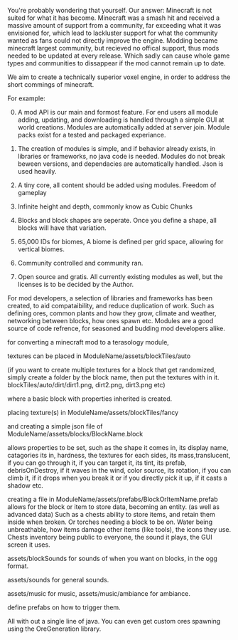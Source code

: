 You're probably wondering that yourself. Our answer: Minecraft is not suited  for what it has become. 
Minecraft was a smash hit and received a massive amount of support from a community, far exceeding what it was envisioned for, which lead to lackluster support for what the community wanted as fans could not directly improve the engine. Modding became minecraft largest community, but recieved no offical support, thus mods needed to be updated at every release. Which sadly can cause whole game types and communities to dissappear if the mod cannot remain up to date. 

We aim to create a technically superior voxel engine, in order to address the short commings of minecraft.



For example:

0. A mod API is our main and formost feature. For end users all module adding, updating, and downloading is handled through a simple GUI at world creations. Modules are automatically added at server join. Module packs exist for a tested and packaged experiance.

0. The creation of modules is simple, and if  behavior already exists, in libraries or frameworks, no java code is needed. Modules do not break beween versions, and dependacies are automatically handled. Json is used heavily.

0. A tiny core, all content should be added using modules. Freedom of gameplay

0. Infinite height and depth, commonly know as Cubic Chunks

0. Blocks and block shapes are seperate. Once you define a shape, all blocks will have that variation. 

0. 65,000 IDs for biomes, A biome is defined per grid space, allowing for vertical biomes.

0. Community controlled and community ran. 

0. Open source and gratis. All currently existing modules as well, but the licenses is to be decided by the Author. 


For mod developers, a selection of libraries and frameworks has been created, to aid compataibility, and reduce duplication of work. Such as defining ores, common plants and how they grow, climate and weather, networking between blocks, how ores spawn etc. Modules are a good source of code refrence, for seasoned and budding mod developers alike.

  
for converting a minecraft mod to a terasology module, 

textures can be placed in ModuleName/assets/blockTiles/auto 

(if you want to create multiple textures for a block that get randomized, simply create a folder by the block name, then put the textures with in it. blockTiles/auto/dirt/dirt1.png, dirt2.png, dirt3.png etc)

where a basic block with properties inherited is created. 

placing  texture(s) in ModuleName/assets/blockTiles/fancy 

and creating a simple json file of ModuleName/assets/blocks/BlockName.block

allows properties to be set, such as the shape it comes in, its display name, catagories its in, hardness, the textures for each sides, its mass,translucent, if you can go through it, if you can target it, its tint, its prefab, debrisOnDestroy, if it waves in the wind, color source, its rotation, if you can climb it, if it drops when you break it or if you directly pick it up, if it casts a shadow etc. 


creating a file in ModuleName/assets/prefabs/BlockOrItemName.prefab allows for the block or item to store data, becoming an entity. (as well as advanced data) Such as a chests ability to store items, and retain them inside when broken. Or torches needing a block to be on. Water being unbreathable, how items damage other items (like tools), the icons they use. Chests inventory being public to everyone, the sound it plays, the GUI screen it uses.  


assets/blockSounds for sounds of when you want on blocks, in the ogg format. 

assets/sounds for general sounds. 

assets/music for music, assets/music/ambiance for ambiance. 

define prefabs on how to trigger them. 





All with out a single line of java. You can even get custom ores spawning using the OreGeneration library. 



